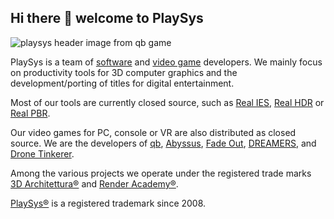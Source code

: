## Hi there 👋 welcome to PlaySys

![playsys header image from qb game](http://www.playsys.games/assets/images/playsys-games-banner.webp)

PlaySys is a team of [software](http://www.playsys.software) and [video game](http://www.playsys.games) developers. We mainly focus on productivity tools for 3D computer graphics and the development/porting of titles for digital entertainment.

Most of our tools are currently closed source, such as [Real IES](https://www.real-ies.com), [Real HDR](https://www.real-hdr.com) or [Real PBR](https://www.real-pbr.com).

Our video games for PC, console or VR are also distributed as closed source. We are the developers of [qb](https://www.playsys.games/qb), [Abyssus](https://www.playsys.games/abyssus), [Fade Out](https://www.virtual-reality-escape-room.com), [DREAMERS](https://www.dreamers-game.com), and [Drone Tinkerer](https://www.drone-tinkerer.com).

Among the various projects we operate under the registered trade marks [3D Architettura®](https://www.3darchitettura.com) and [Render Academy®](https://www.renderacademy.com).

[PlaySys®](https://www.play-sys.com) is a registered trademark since 2008.
